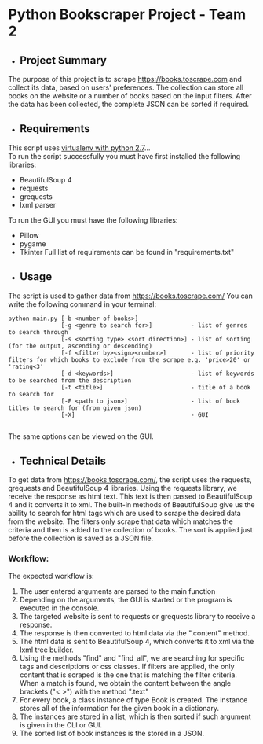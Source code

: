 # Python Bookscraper Project - Team 2

* ## Project Summary
The purpose of this project is to scrape https://books.toscrape.com and collect its data, based on users' preferences. The collection can store all books on the website or a number of books based on the input filters. After the data has been collected, the complete JSON can be sorted if required.


* ## Requirements

This script uses [virtualenv with python 2.7](https://docs.python.org/2.7/)...   
To run the script successfully you must have first installed the following libraries: 
- BeautifulSoup 4
- requests
- grequests
- lxml parser

To run the GUI you must have the following libraries:
- Pillow
- pygame
- Tkinter
Full list of requirements can be found in "requirements.txt"

* ## Usage

The script is used to gather data from https://books.toscrape.com/
You can write the following command in your terminal:
  ```
  python main.py [-b <number of books>]
                 [-g <genre to search for>]           - list of genres to search through
                 [-s <sorting type> <sort direction>] - list of sorting (for the output, ascending or descending)
                 [-f <filter by><sign><number>]       - list of priority filters for which books to exclude from the scrape e.g. 'price>20' or 'rating<3'
                 [-d <keywords>]                      - list of keywords to be searched from the description
                 [-t <title>]                         - title of a book to search for 
                 [-F <path to json>]                  - list of book titles to search for (from given json)
                 [-X]                                 - GUI
                 
  ```
  
The same options can be viewed on the GUI.
  
* ## Technical Details

To get data from https://books.toscrape.com/, the script uses the requests, grequests and BeautifulSoup 4 libraries.
Using the requests library, we receive the response as html text. This text is then passed to BeautifulSoup 4 and it
converts it to xml. The built-in methods of BeautifulSoup give us the ability to search for html tags which are
used to scrape the desired data from the website. The filters only scrape that data which matches the criteria and then is added to the collection of books. The sort is applied just before the collection is saved as a JSON file.

  
### Workflow:

The expected workflow is:

1. The user entered arguments are parsed to the main function
2. Depending on the arguments, the GUI is started or the program is executed in the console.
3. The targeted website is sent to requests or grequests library to receive a response.
4. The response is then converted to html data via the ".content" method.
5. The html data is sent to BeautifulSoup 4, which converts it to xml via the lxml tree builder.
6. Using the methods "find" and "find_all", we are searching for specific tags and descriptions or css classes. If filters are applied, the only content that is scraped is the one that is matching the filter criteria. When a match is found, we obtain the content between the angle brackets ("< >") with the method ".text"
5. For every book, a class instance of type Book is created. The instance stores all of the information for the given book in a dictionary.
6. The instances are stored in a list, which is then sorted if such argument is given in the CLI or GUI.
7. The sorted list of book instances is the stored in a JSON.
